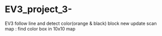 # EV3_project_3-

EV3 follow line and detect color(orange & black) block 
new update scan map : find color box in 10x10 map
